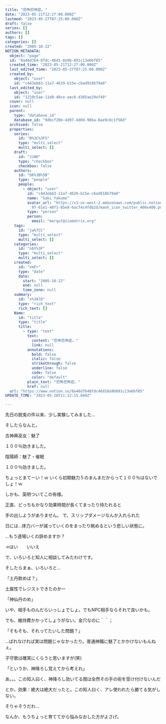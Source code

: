 ```yaml
---
title: "恐怖恐怖症。"
date: "2023-05-21T12:27:00.000Z"
lastmod: "2023-05-27T07:25:00.000Z"
draft: false
series: []
authors: []
tags: []
categories: []
created: "2005-10-22"
NOTION_METADATA:
  object: "page"
  id: "8a46d764-8fdc-46d1-8a9b-891c13e6bf85"
  created_time: "2023-05-21T12:27:00.000Z"
  last_edited_time: "2023-05-27T07:25:00.000Z"
  created_by:
    object: "user"
    id: "c443eb63-11a7-4629-b15e-c6ad918b79a0"
  last_edited_by:
    object: "user"
    id: "1219c5ae-11d8-48ce-aec6-d385ae29af49"
  cover: null
  icon: null
  parent:
    type: "database_id"
    database_id: "9dbcf20b-4d97-4d69-98ba-8ae9c8c1f58d"
  archived: false
  properties:
    series:
      id: "B%3C%3FS"
      type: "multi_select"
      multi_select: []
    draft:
      id: "JiWU"
      type: "checkbox"
      checkbox: false
    authors:
      id: "bK%3B%5B"
      type: "people"
      people:
        - object: "user"
          id: "c443eb63-11a7-4629-b15e-c6ad918b79a0"
          name: "Saki Yakumo"
          avatar_url: "https://s3-us-west-2.amazonaws.com/public.notion-static.com/3ad1c4\
            97-61e1-48f1-85e8-6acf4c4fdb2d/maoh_icon_twitter_400x400.png"
          type: "person"
          person:
            email: "marqut@ziomatrix.org"
    tags:
      id: "jw%7CC"
      type: "multi_select"
      multi_select: []
    categories:
      id: "nbY%3F"
      type: "multi_select"
      multi_select: []
    created:
      id: "vmFr"
      type: "date"
      date:
        start: "2005-10-22"
        end: null
        time_zone: null
    summary:
      id: "x%3AlD"
      type: "rich_text"
      rich_text: []
    Name:
      id: "title"
      type: "title"
      title:
        - type: "text"
          text:
            content: "恐怖恐怖症。"
            link: null
          annotations:
            bold: false
            italic: false
            strikethrough: false
            underline: false
            code: false
            color: "default"
          plain_text: "恐怖恐怖症。"
          href: null
  url: "https://www.notion.so/8a46d7648fdc46d18a9b891c13e6bf85"
UPDATE_TIME: "2023-05-28T11:12:15.849Z"

---
```

<link rel="stylesheet" href="https://cdn.jsdelivr.net/npm/katex@0.16.2/dist/katex.min.css" integrity="sha384-bYdxxUwYipFNohQlHt0bjN/LCpueqWz13HufFEV1SUatKs1cm4L6fFgCi1jT643X" crossorigin="anonymous">


先日の脱兎の件以来、少し実験してみました…


そしたらなんと。


古神典巫女：魅了


１００％効きました。


陰陽師：魅了・催眠


１００％効きました。


ちょっとまてーい！ｗ いくら初期魅力５のまんまだからって１００％はないでしょ！ｗ


しかも、英明ついてこの有様。


正直、どっちもかなり効果時間が長くてまったり待たれると


手の出しようがありません。 で、スリップダメージなんか入れられた


日には…体力バーが減っていくのをまったり眺めるという悲しい状態に。


…もう道場いくの辞めますか？


→はい　　いいえ


で、いろいろと知人に相談してみたわけです。


そしたらまぁ、いろいろと…


「土丹飲めば？」


土属性でレジストできたのかー


「神仙丹のめ」


いや、相手ものんだらいっしょでしょ。でもNPC相手ならそれで良いかも。


でも、維持費かかってしょうがない。金穴なのに＾＾；


「そもそも、それってたいした問題？」


…ばれなければ実は問題じゃなかったり。普通神職に魅了とかかけないもんねぇ。


子守歌は確実にくらうと思いますが(笑)


「というか、神降ろし覚えてから考えれ」


あ。。。この知人曰く、神降ろし効いてる間は全然その手の術を受け付けないんだ


とか。効果：絶大は絶大だったと。この知人曰く、アレ使われたら勝てる気がしない。


そりゃそうだわ…


なんか、もうちょっと育ててから悩みなおした方がよさげ。

